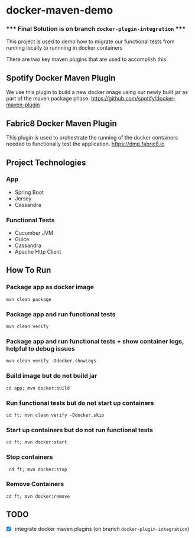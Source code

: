 # docker-maven-demo

### *** Final Solution is on branch `docker-plugin-integration` ***

This project is used to demo how to migrate our functional tests from running locally to runnning in docker containers

There are two key maven plugins that are used to accomplish this. 

## Spotify Docker Maven Plugin
We use this plugin to build a new docker image using our newly built jar as part of the maven package phase.
https://github.com/spotify/docker-maven-plugin

## Fabric8 Docker Maven Plugin
This plugin is used to orchestrate the running of the docker containers needed to functionally test the application.
https://dmp.fabric8.io

## Project Technologies
### App
* Spring Boot
* Jersey
* Cassandra

### Functional Tests
* Cucumber JVM
* Guice
* Cassandra
* Apache Http Client

## How To Run
### Package app as docker image
```mvn clean package```

### Package app and run functional tests
```mvn clean verify ```

### Package app and run functional tests + show container logs, helpful to debug issues
```mvn clean verify -Ddocker.showLogs```

### Build image but do not build jar
```cd app; mvn docker:build```

### Run functional tests but do not start up containers
```cd ft; mvn clean verify -Ddocker.skip```

### Start up containers but do not run functional tests
```cd ft; mvn docker:start```

### Stop containers
``` cd ft; mvn docker:stop```

### Remove Containers
```cd ft; mvn docker:remove```

## TODO
- [x] integrate docker maven plugins (on branch `docker-plugin-integration`)
